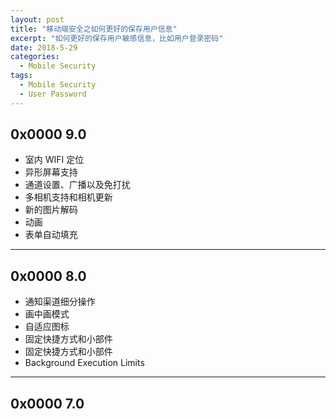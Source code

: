 ```yaml
---
layout: post
title: "移动端安全之如何更好的保存用户信息"
excerpt: "如何更好的保存用户敏感信息，比如用户登录密码"
date: 2018-5-29
categories:
  - Mobile Security
tags:
  - Mobile Security
  - User Password 
---
```


## 0x0000 9.0

* 室内 WIFI 定位
* 异形屏幕支持
* 通道设置、广播以及免打扰
* 多相机支持和相机更新
* 新的图片解码
* 动画
* 表单自动填充

-------------------

## 0x0000 8.0

* 通知渠道细分操作
* 画中画模式
* 自适应图标
* 固定快捷方式和小部件
* 固定快捷方式和小部件
* Background Execution Limits

-------------------

## 0x0000 7.0


